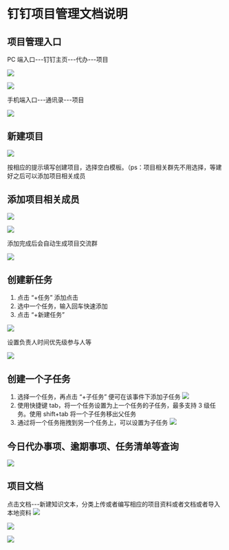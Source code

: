 # 钉钉项目管理文档说明

## 项目管理入口

PC 端入口---钉钉主页---代办---项目

![](./img/image001.jpg)

![](./img/image003.jpg)

手机端入口---通讯录---项目

![](./img/image005.jpg)

## 新建项目

![](./img/image007.jpg)

按相应的提示填写创建项目，选择空白模板。（ps：项目相关群先不用选择，等建好之后可以添加项目相关成员

## 添加项目相关成员

![](./img/image009.jpg)

![](./img/image011.jpg)

添加完成后会自动生成项目交流群

![](./img/image013.jpg)

## 创建新任务

1. 点击 “+任务” 添加点击
2. 选中一个任务，输入回车快速添加
3. 点击 “+新建任务”

![](./img/image015.jpg)

设置负责人时间优先级参与人等

![](./img/image017.jpg)

## 创建一个子任务

1. 选择一个任务，再点击 “+子任务” 便可在该事件下添加子任务
   ![](./img/image019.jpg)
2. 使用快捷键 tab，将一个任务设置为上一个任务的子任务，最多支持 3 级任务。使用 shift+tab 将一个子任务移出父任务
3. 通过将一个任务拖拽到另一个任务上，可以设置为子任务
   ![](./img/image021.jpg)

## 今日代办事项、逾期事项、任务清单等查询

![](./img/image023.jpg)

## 项目文档

点击文档---新建知识文本，分类上传或者编写相应的项目资料或者文档或者导入本地资料
![](./img/image025.jpg)

![](./img/image027.jpg)

![](./img/image029.jpg)
